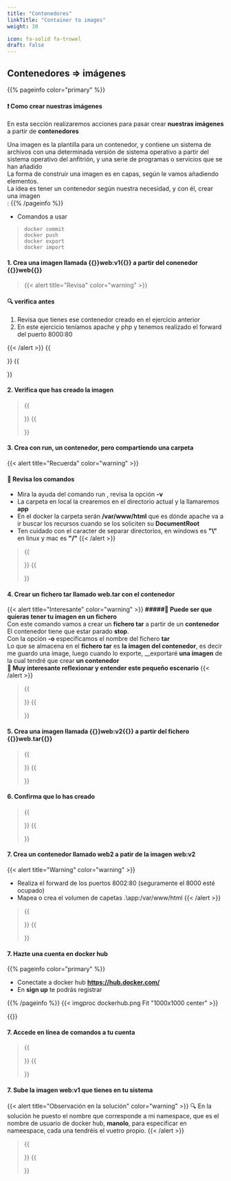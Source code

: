 ```yaml
---
title: "Contenedores"
linkTitle: "Container to images"
weight: 30

icon: fa-solid fa-trowel
draft: false    
---
```


## __Contenedores => imágenes__
{{% pageinfo color="primary" %}}
#### __:heavy_exclamation_mark: Como crear nuestras imágenes__ 
En esta sección realizaremos acciones para pasar crear __nuestras imágenes__ a partir de __contenedores__

Una imagen es la plantilla para un contenedor, y contiene un sistema de archivos con una determinada versión de sistema operativo a partir del sistema operativo del anfitrión, y una serie de programas o servicios que se han añadido  
La forma de construir una imagen es en capas, según le vamos añadiendo elementos.    
La idea es tener un contenedor según nuestra necesidad, y con él, crear una imagen  
  :
{{% /pageinfo %}}

* Comandos a usar

> ```shell
> docker commit
> docker push
> docker export
> docker import
> ```


#### __1. Crea una imagen llamada {{<color color="text-success">}}web:v1{{</color>}} a partir del conenedor {{<color color="text-success">}}web{{</color>}}__
>{{< alert title="Revisa" color="warning" >}}
 #### __:mag: verifica antes__
 1. Revisa que tienes ese contenedor creado en el ejercicio anterior
 2. En este ejercicio teníamos apache y php y tenemos realizado el forward del puerto 8000:80
> 
{{< /alert >}}
{{<form  solucion="docker stop web docker commit web web:v1">}}
{{</form>}}

#### __2. Verifica que has creado la imagen__

>{{<form  solucion="docker images">}}
{{</form>}}

#### __3. Crea con run, un contenedor, pero compartiendo una carpeta__
{{< alert title="Recuerda" color="warning" >}}
#### __:memo: Revisa los comandos__
* Mira la ayuda del comando run , revisa la opción __-v__
* La carpeta en local la crearemos en el directorio actual y la llamaremos __app__
* En el docker la carpeta serán __/var/www/html__ que es dónde apache va a ir buscar los recursos cuando se los soliciten su __DocumentRoot__
* Ten cuidado con el caracter de separar directorios, en windows es __"\\"__ en linux y mac es __"/"__ 
{{< /alert >}}

>{{<form  solucion="docker run -t -i -v .\app:/var/www/html web:v1 bash">}}
{{</form>}}

#### __4. Crear un fichero tar  llamado web.tar con el contenedor__
{{< alert title="Interesante" color="warning" >}}
__#####:star2: Puede ser que quieras tener tu imagen en un fichero__  
Con este comando vamos a crear un __fichero tar__ a partir de un __contenedor__    
El contenedor tiene que estar parado __stop__.  
Con la opción __-o__ especificamos el nombre del fichero __tar__   
Lo que se almacena  en el __fichero tar__ es __la imagen del contenedor__, es decir me guardo una image, luego cuando lo exporte, __exportaré __una imagen__ de la cual tendré que crear __un contenedor__  
__:memo: Muy interesante reflexionar y entender este pequeño escenario__
{{< /alert >}}
>{{<form  solucion="docker stop web docker export -o web.tar web">}}
{{</form>}}

 #### __5. Crea una imagen llamada {{<color color="text-success">}}web:v2{{</color>}} a partir del fichero {{<color color="text-success">}}web.tar{{</color>}}__
>{{<form  solucion="docker import web.tar web:v2">}}
{{</form>}}



#### __6. Confirma que lo has creado__

> {{<form  solucion="docker images">}}
 {{</form>}}

####  __7. Crea un contenedor llamado web2 a patir de la imagen web:v2__
{{< alert title="Warning" color="warning" >}}
* Realiza el forward de los puertos 8002:80 (seguramente el 8000 esté ocupado)  
* Mapea o crea el volumen de capetas .\app:/var/www/html
{{< /alert >}}
> {{<form  solucion="docker run -t -i -p 8002:80 -v .\app:/var/www/html web:v2 bash">}}
 {{</form>}}

####  __7. Hazte una cuenta en docker hub__
{{% pageinfo color="primary" %}}
* Conectate a docker hub  __https://hub.docker.com/__
* En __sign up__ te podrás registrar

{{% /pageinfo %}}
{{< imgproc dockerhub.png   Fit "1000x1000 center" >}}


{{</imgproc>}}
####  __7. Accede en línea de comandos a tu cuenta__
>{{<form  solucion="docker login">}}
{{</form>}}
####  __7. Sube la imagen web:v1 que tienes en tu sistema__
{{< alert title="Observación en la solución" color="warning" >}}
 :mag: En la solución he puesto el nombre que corresponde a mi namespace, que es el nombre de usuario de docker hub, __manolo__, para especificar en nameespace, cada una tendréis el vuetro propio.
{{< /alert >}}
>{{<form  solucion="docker push manolo/web:v1">}}
{{</form>}}



